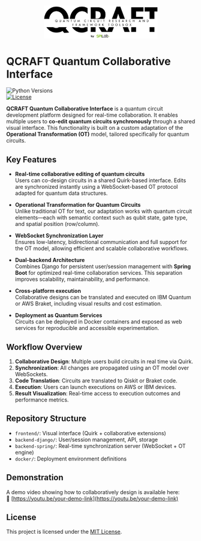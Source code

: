 <p align="center">
   <picture>
     <source media="(prefers-color-scheme: dark)" srcset="https://github.com/Qcraft-UEx/Qcraft/blob/main/docs/_images/qcraft_logo.png?raw=true" width="60%">
     <img src="https://github.com/Qcraft-UEx/Qcraft/blob/main/docs/_images/qcraft_logo.png?raw=true" width="60%" alt="QCRAFT Logo">
   </picture>
</p>

# QCRAFT Quantum Collaborative Interface  
![Python Versions](https://img.shields.io/badge/python-3.9%20|%203.10%20|%203.11%20|%203.12-blue.svg)  
[![License](https://img.shields.io/badge/license-MIT-green.svg)](https://github.com/Qcraft-UEx/QCRAFT-Quantum-Collaborative-Interface/blob/main/LICENSE)

**QCRAFT Quantum Collaborative Interface** is a quantum circuit development platform designed for real-time collaboration. It enables multiple users to **co-edit quantum circuits synchronously** through a shared visual interface. This functionality is built on a custom adaptation of the **Operational Transformation (OT)** model, tailored specifically for quantum circuits.

## Key Features

- **Real-time collaborative editing of quantum circuits**  
  Users can co-design circuits in a shared Quirk-based interface. Edits are synchronized instantly using a WebSocket-based OT protocol adapted for quantum data structures.

- **Operational Transformation for Quantum Circuits**  
  Unlike traditional OT for text, our adaptation works with quantum circuit elements—each with semantic context such as qubit state, gate type, and spatial position (row/column).

- **WebSocket Synchronization Layer**  
  Ensures low-latency, bidirectional communication and full support for the OT model, allowing efficient and scalable collaborative workflows.

- **Dual-backend Architecture**  
  Combines Django for persistent user/session management with **Spring Boot** for optimized real-time collaboration services. This separation improves scalability, maintainability, and performance.

- **Cross-platform execution**  
  Collaborative designs can be translated and executed on IBM Quantum or AWS Braket, including visual results and cost estimation.

- **Deployment as Quantum Services**  
  Circuits can be deployed in Docker containers and exposed as web services for reproducible and accessible experimentation.

## Workflow Overview

1. **Collaborative Design**: Multiple users build circuits in real time via Quirk.
2. **Synchronization**: All changes are propagated using an OT model over WebSockets.
3. **Code Translation**: Circuits are translated to Qiskit or Braket code.
4. **Execution**: Users can launch executions on AWS or IBM devices.
5. **Result Visualization**: Real-time access to execution outcomes and performance metrics.

## Repository Structure

- `frontend/`: Visual interface (Quirk + collaborative extensions)
- `backend-django/`: User/session management, API, storage
- `backend-spring/`: Real-time synchronization server (WebSocket + OT engine)
- `docker/`: Deployment environment definitions

## Demonstration

A demo video showing how to collaboratively design is available here:  
🔗 [https://youtu.be/your-demo-link](https://youtu.be/your-demo-link)

## License

This project is licensed under the [MIT License](https://github.com/Qcraft-UEx/QCRAFT-Quantum-Collaborative-Interface/blob/main/LICENSE).
